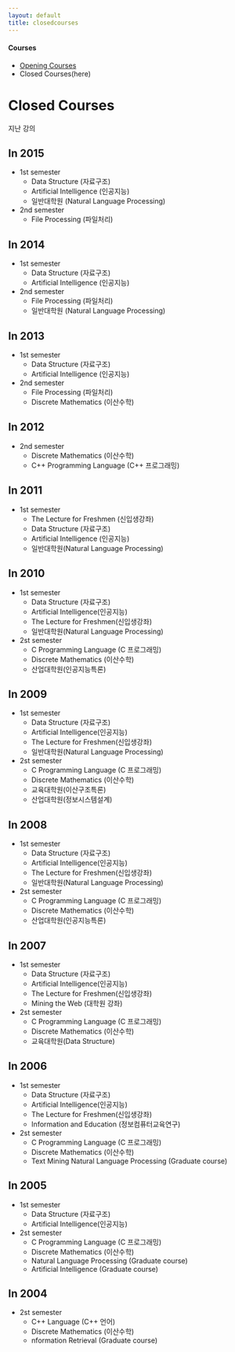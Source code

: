 ```yaml
---
layout: default
title: closedcourses
---
```

<h4>Courses</h4>
 <p class="linklink" style = "background-color:#ffffff;border-radius:0 15px;align:right;">
          <ul class="posts-list">
            <li class="post-link">
                <a class="post-title" href="https://youngjoongko.github.io/Courses/openingcourses/">Opening Courses</a>
            </li>
            <li>Closed Courses(here)
            </li>
          </ul>
  </p>
  
  <div class="post">
  <h1 class="pageTitle">Closed Courses</h1>	
  <p class="meta">지난 강의</p>
  </div>
  

## In 2015
* 1st semester
  * Data Structure (자료구조)
  * Artificial Intelligence (인공지능)
  * 일반대학원 (Natural Language Processing)
* 2nd semester
  * File Processing (파일처리)

## In 2014
* 1st semester
  * Data Structure (자료구조)
  * Artificial Intelligence (인공지능)
* 2nd semester
  * File Processing (파일처리)
  * 일반대학원 (Natural Language Processing)
  
## In 2013
* 1st semester
  * Data Structure (자료구조)
  * Artificial Intelligence (인공지능)
* 2nd semester
  * File Processing (파일처리)
  * Discrete Mathematics (이산수학)
  
## In 2012
* 2nd semester
  * Discrete Mathematics (이산수학)
  * C++ Programming Language (C++ 프로그래밍)
  
## In 2011
* 1st semester
  * The Lecture for Freshmen (신입생강좌)
  * Data Structure (자료구조)
  * Artificial Intelligence (인공지능)
  * 일반대학원(Natural Language Processing)
  
## In 2010
* 1st semester
  * Data Structure (자료구조)
  * Artificial Intelligence(인공지능)
  * The Lecture for Freshmen(신입생강좌)
  * 일반대학원(Natural Language Processing)
* 2st semester 
  * C Programming Language (C 프로그래밍)
  * Discrete Mathematics (이산수학)
  * 산업대학원(인공지능특론)
  
## In 2009
* 1st semester
  * Data Structure (자료구조)
  * Artificial Intelligence(인공지능)
  * The Lecture for Freshmen(신입생강좌)
  * 일반대학원(Natural Language Processing)
* 2st semester 
  * C Programming Language (C 프로그래밍)
  * Discrete Mathematics (이산수학)
  * 교육대학원(이산구조특론)
  * 산업대학원(정보시스템설계)
  
## In 2008
* 1st semester
  * Data Structure (자료구조)
  * Artificial Intelligence(인공지능)
  * The Lecture for Freshmen(신입생강좌)
  * 일반대학원(Natural Language Processing)
* 2st semester 
  * C Programming Language (C 프로그래밍)
  * Discrete Mathematics (이산수학)
  * 산업대학원(인공지능특론)
  
## In 2007
* 1st semester
  * Data Structure (자료구조)
  * Artificial Intelligence(인공지능)
  * The Lecture for Freshmen(신입생강좌)
  * Mining the Web (대학원 강좌)
* 2st semester 
  * C Programming Language (C 프로그래밍)
  * Discrete Mathematics (이산수학)
  * 교육대학원(Data Structure)
  
## In 2006
* 1st semester
  * Data Structure (자료구조)
  * Artificial Intelligence(인공지능)
  * The Lecture for Freshmen(신입생강좌)
  * Information and Education (정보컴퓨터교육연구)
* 2st semester 
  * C Programming Language (C 프로그래밍)
  * Discrete Mathematics (이산수학)
  * Text Mining Natural Language Processing (Graduate course) 

## In 2005
* 1st semester
  * Data Structure (자료구조)
  * Artificial Intelligence(인공지능)
* 2st semester 
  * C Programming Language (C 프로그래밍)
  * Discrete Mathematics (이산수학)
  * Natural Language Processing (Graduate course)
  * Artificial Intelligence (Graduate course)
  
## In 2004
* 2st semester 
  * C++ Language (C++ 언어)
  * Discrete Mathematics (이산수학)
  * nformation Retrieval (Graduate course)
  
  
